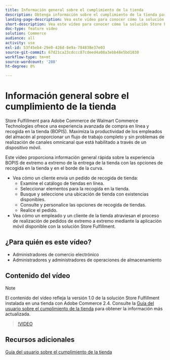 ```yaml
---
title: Información general sobre el cumplimiento de la tienda
description: Obtenga información sobre el cumplimiento de la tienda para Adobe Commerce de Walmart Commerce Technologies, una avanzada solución omnicanal de cumplimiento que ofrece una experiencia de compra en línea, recogida en la tienda (BOPIS) de extremo a extremo.
landing-page-description: Vea este vídeo para conocer cómo la solución Store Fulfillment ofrece a los clientes la comodidad de los empleados de recogida y almacenamiento en la tienda y en el lado del cursor, así como flujos de trabajo de cumplimiento más eficientes y listos para dispositivos móviles para recoger, realizar etapas y realizar pedidos de recogida en la tienda a los clientes.
short-description: Vea este vídeo para conocer cómo la solución Store Fulfillment ofrece a los clientes la comodidad de los empleados de recogida y almacenamiento en la tienda y en el lado del cursor, así como flujos de trabajo de cumplimiento más eficientes y listos para dispositivos móviles para recoger, realizar etapas y realizar pedidos de recogida en la tienda a los clientes.
doc-type: feature video
solution: Commerce
audience: all
activity: use
exl-id: 53f45eb4-29e0-426d-8e9a-784838e37e03
source-git-commit: 67d21ca23cdccc87cdeed4a08a3ebb48e5bd1030
workflow-type: tm+mt
source-wordcount: '288'
ht-degree: 0%

---
```


# Información general sobre el cumplimiento de la tienda

Store Fulfillment para Adobe Commerce de Walmart Commerce Technologies ofrece una experiencia avanzada de compra en línea y recogida en la tienda (BOPIS). Maximiza la productividad de los empleados del almacén al proporcionar un flujo de trabajo completo y sin problemas de realización de canales omnicanal que está habilitado a través de un dispositivo móvil.

Este vídeo proporciona información general rápida sobre la experiencia BOPIS de extremo a extremo de la entrega de la tienda con las opciones de recogida en la tienda y en el borde de la curva.

- Vea cómo un cliente envía un pedido de recogida de tienda:
   - Examine el catálogo de tiendas en línea.
   - Seleccionar elementos para la recogida en la tienda.
   - Busque y seleccione una ubicación de tienda con existencias disponibles.
   - Consulte y personalice las opciones de recogida de tiendas.
   - Realice el pedido.
- Vea cómo un empleado y un cliente de la tienda atraviesan el proceso de realización de pedidos de extremo a extremo mediante la aplicación móvil disponible con la solución Store Fulfillment.

## ¿Para quién es este vídeo?

- Administradores de comercio electrónico
- Administradores y administradores de operaciones de almacenamiento

## Contenido del vídeo

>[!NOTE]
>
>El contenido del vídeo refleja la versión 1.0 de la solución Store Fulfillment instalada en una tienda con Adobe Commerce 2.4. Consulte la [Guía del usuario sobre el cumplimiento de la tienda](https://experienceleague.adobe.com/docs/commerce-merchant-services/store-fulfillment/introduction.html) para obtener la información más actualizada.

>[!VIDEO](https://video.tv.adobe.com/v/343653?quality=12&learn=on)

## Recursos adicionales

[Guía del usuario sobre el cumplimiento de la tienda](https://experienceleague.adobe.com/docs/commerce-merchant-services/store-fulfillment/introduction.html)
